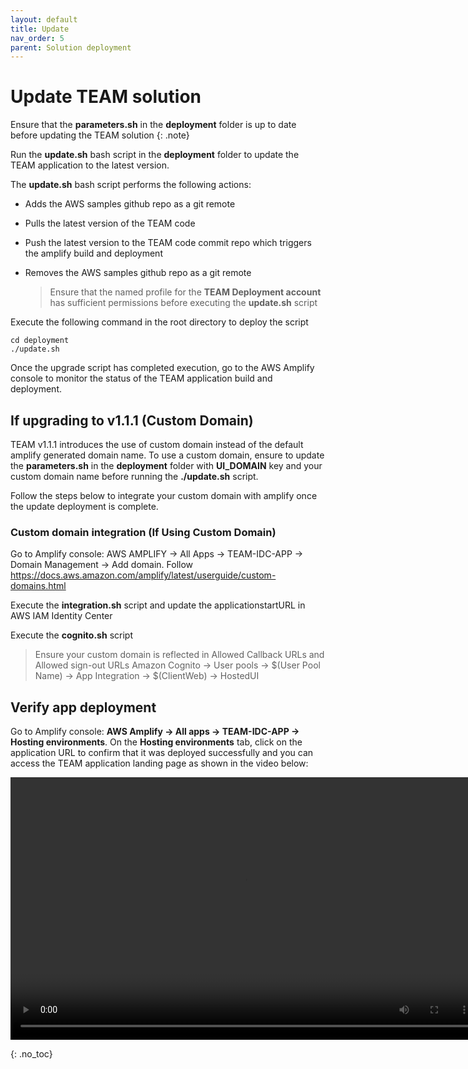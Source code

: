 ```yaml
---
layout: default
title: Update
nav_order: 5
parent: Solution deployment
---
```


# Update TEAM solution

Ensure that the **parameters.sh** in the **deployment** folder is up to date before updating the TEAM solution
{: .note}

Run the **update.sh** bash script in the **deployment** folder to update the TEAM application to the latest version.

The **update.sh** bash script performs the following actions:

- Adds the AWS samples github repo as a git remote
- Pulls the latest version of the TEAM code
- Push the latest version to the TEAM code commit repo which triggers the amplify build and deployment 
- Removes the AWS samples github repo as a git remote

  > Ensure that the named profile for the **TEAM Deployment account** has sufficient permissions before executing the **update.sh** script

Execute the following command in the root directory to deploy the script

```
cd deployment
./update.sh
```

Once the upgrade script has completed execution, go to the AWS Amplify console to monitor the status of the TEAM application build and deployment.

## If upgrading to v1.1.1 (Custom Domain)
TEAM v1.1.1 introduces the use of custom domain instead of the default amplify generated domain name.
To use a custom domain, ensure to update the **parameters.sh** in the **deployment** folder with **UI_DOMAIN** key and your custom domain name before running the **./update.sh** script.

Follow the steps below to integrate your custom domain with amplify once the update deployment is complete.

### Custom domain integration (If Using Custom Domain)
Go to Amplify console: AWS AMPLIFY → All Apps → TEAM-IDC-APP → Domain Management → Add domain.
Follow https://docs.aws.amazon.com/amplify/latest/userguide/custom-domains.html

Execute the **integration.sh** script and update the applicationstartURL in AWS IAM Identity Center

Execute the **cognito.sh** script 

> Ensure your custom domain is reflected in  Allowed Callback URLs and Allowed sign-out URLs 
Amazon Cognito → User pools → $(User Pool Name) → App Integration → $(ClientWeb) → HostedUI


## Verify app deployment
Go to Amplify console: **AWS Amplify -> All apps -> TEAM-IDC-APP -> Hosting environments**. On the **Hosting environments** tab, click on the application URL to confirm that it was deployed successfully and you can access the TEAM application landing page as shown in the video below:

<video width="750" height="420" frameborder="0" allowfullscreen controls>
<source src="https://d3f99z5n3ls8r1.cloudfront.net/videos/deployment/successful_app_deployment.mov" type="video/mp4">
</video>

{: .no_toc}